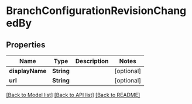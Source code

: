 # BranchConfigurationRevisionChangedBy

## Properties
Name | Type | Description | Notes
------------ | ------------- | ------------- | -------------
**displayName** | **String** |  | [optional] 
**url** | **String** |  | [optional] 

[[Back to Model list]](../README.md#documentation-for-models) [[Back to API list]](../README.md#documentation-for-api-endpoints) [[Back to README]](../README.md)


